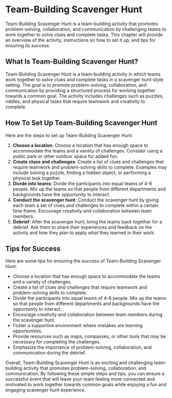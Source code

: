 Team-Building Scavenger Hunt
===============================================================

Team-Building Scavenger Hunt is a team-building activity that promotes problem-solving, collaboration, and communication by challenging teams to work together to solve clues and complete tasks. This chapter will provide an overview of the activity, instructions on how to set it up, and tips for ensuring its success.

What Is Team-Building Scavenger Hunt?
-------------------------------------

Team-Building Scavenger Hunt is a team-building activity in which teams work together to solve clues and complete tasks in a scavenger hunt-style setting. The goal is to promote problem-solving, collaboration, and communication by providing a structured process for working together towards a common goal. The activity includes challenges such as puzzles, riddles, and physical tasks that require teamwork and creativity to complete.

How To Set Up Team-Building Scavenger Hunt
------------------------------------------

Here are the steps to set up Team-Building Scavenger Hunt:

1. **Choose a location**: Choose a location that has enough space to accommodate the teams and a variety of challenges. Consider using a public park or other outdoor space for added fun.
2. **Create clues and challenges**: Create a list of clues and challenges that require teamwork and problem-solving skills to complete. Examples may include solving a puzzle, finding a hidden object, or performing a physical task together.
3. **Divide into teams**: Divide the participants into equal teams of 4-6 people. Mix up the teams so that people from different departments and backgrounds have the opportunity to interact.
4. **Conduct the scavenger hunt**: Conduct the scavenger hunt by giving each team a set of clues and challenges to complete within a certain time frame. Encourage creativity and collaboration between team members.
5. **Debrief**: After the scavenger hunt, bring the teams back together for a debrief. Ask them to share their experiences and feedback on the activity and how they plan to apply what they learned in their work.

Tips for Success
----------------

Here are some tips for ensuring the success of Team-Building Scavenger Hunt:

* Choose a location that has enough space to accommodate the teams and a variety of challenges.
* Create a list of clues and challenges that require teamwork and problem-solving skills to complete.
* Divide the participants into equal teams of 4-6 people. Mix up the teams so that people from different departments and backgrounds have the opportunity to interact.
* Encourage creativity and collaboration between team members during the scavenger hunt.
* Foster a supportive environment where mistakes are learning opportunities.
* Provide resources such as maps, compasses, or other tools that may be necessary for completing the challenges.
* Emphasize the importance of problem-solving, collaboration, and communication during the debrief.

Overall, Team-Building Scavenger Hunt is an exciting and challenging team-building activity that promotes problem-solving, collaboration, and communication. By following these simple steps and tips, you can ensure a successful event that will leave your team feeling more connected and motivated to work together towards common goals while enjoying a fun and engaging scavenger hunt experience.
